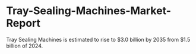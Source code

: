 # Tray-Sealing-Machines-Market-Report
Tray Sealing Machines is estimated to rise to $3.0 billion by 2035 from $1.5 billion of 2024.
